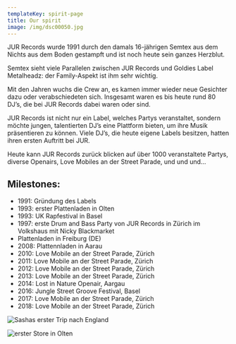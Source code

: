 ```yaml
---
templateKey: spirit-page
title: Our spirit
image: /img/dsc00050.jpg
---
```

JUR Records wurde 1991 durch den damals 16-jährigen Semtex aus dem Nichts aus dem Boden gestampft und ist noch heute sein ganzes Herzblut. 

Semtex sieht viele Parallelen zwischen JUR Records und Goldies Label Metalheadz: der Family-Aspekt ist ihm sehr wichtig. 

Mit den Jahren wuchs die Crew an, es kamen immer wieder neue Gesichter dazu oder verabschiedeten sich. Insgesamt waren es bis heute rund 80 DJ’s, die bei JUR Records dabei waren oder sind. 

JUR Records ist nicht nur ein Label, welches Partys veranstaltet, sondern möchte jungen, talentierten DJ’s eine Plattform bieten, um ihre Musik präsentieren zu können. Viele DJ’s, die heute eigene Labels besitzen, hatten ihren ersten Auftritt bei JUR. 

Heute kann JUR Records zurück blicken auf über 1000 veranstaltete Partys, diverse Openairs, Love Mobiles an der Street Parade, und und und… 

## **Milestones:**

* 1991:		Gründung des Labels
* 1993:		erster Plattenladen in Olten
* 1993:              UK Rapfestival in Basel
* 1997:		erste Drum and Bass Party von JUR Records in Zürich im Volkshaus mit Nicky Blackmarket
* Plattenladen in Freiburg (DE)
* 2008:		Plattennladen in Aarau
* 2010:		Love Mobile an der Street Parade, Zürich
* 2011:		Love Mobile an der Street Parade, Zürich
* 2012:		Love Mobile an der Street Parade, Zürich
* 2013:		Love Mobile an der Street Parade, Zürich
* 2014:		Lost in Nature Openair, Aargau
* 2016:              Jungle Street Groove Festival, Basel 
* 2017:		Love Mobile an der Street Parade, Zürich
* 2018:		Love Mobile an der Street Parade, Zürich

![](/img/1991_sasha-in-uk.jpg "Sashas erster Trip nach England")

![](/img/1996-store-in-olten.jpg "erster Store in Olten")
